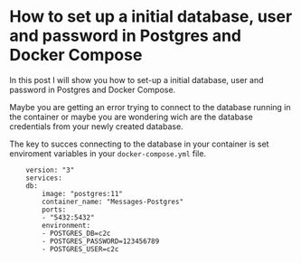 # How to set up a initial database, user and password in Postgres and Docker Compose

In this post I will show you how to set-up a initial database, user and password in Postgres and Docker Compose.

Maybe you are getting an error trying to connect to the database running in the container or maybe you are wondering wich are the database credentials from your newly created database.

The key to succes connecting to the database in your container is set enviroment variables in your `docker-compose.yml` file.

```
    version: "3"
    services:
    db:
        image: "postgres:11"
        container_name: "Messages-Postgres"
        ports:
        - "5432:5432"
        environment:
        - POSTGRES_DB=c2c
        - POSTGRES_PASSWORD=123456789
        - POSTGRES_USER=c2c
```
<!--stackedit_data:
eyJoaXN0b3J5IjpbLTYzMTcyNTk1N119
-->
